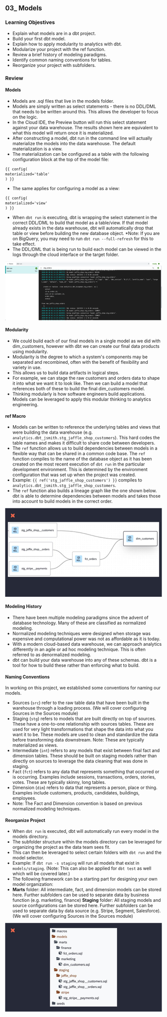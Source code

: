 ## 03_ Models

### Learning Objestives
- Explain what models are in a dbt project.
- Build your first dbt model.
- Explain how to apply modularity to analytics with dbt.
- Modularize your project with the ref function.
- Review a brief history of modeling paradigms.
- Identify common naming conventions for tables.
- Reorganize your project with subfolders.

### Review

#### Models
- Models are .sql files that live in the models folder.
- Models are simply written as select statements - there is no DDL/DML that needs to be written around this. This allows the developer to focus on the logic.
- In the Cloud IDE, the Preview button will run this select statement against your data warehouse. The results shown here are equivalent to what this model will return once it is materialized.
- After constructing a model, dbt run in the command line will actually materialize the models into the data warehouse. The default materialization is a view.
- The materialization can be configured as a table with the following configuration block at the top of the model file:

```dbt
{{ config(
materialized='table'
) }}
```

- The same applies for configuring a model as a view:

```dbt
{{ config(
materialized='view'
) }}
```

- When ```dbt run``` is executing, dbt is wrapping the select statement in the correct DDL/DML to build that model as a table/view. If that model already exists in the data warehouse, dbt will automatically drop that table or view before building the new database object. *Note: If you are on BigQuery, you may need to run ```dbt run --full-refresh``` for this to take effect.
- The DDL/DML that is being run to build each model can be viewed in the logs through the cloud interface or the target folder.

!["cloud run logs"](./03_01%20cloud_run_logs.png)

#### Modularity
- We could build each of our final models in a single model as we did with dim_customers, however with dbt we can create our final data products using modularity.
- Modularity is the degree to which a system's components may be separated and recombined, often with the benefit of flexibility and variety in use.
- This allows us to build data artifacts in logical steps.
- For example, we can stage the raw customers and orders data to shape it into what we want it to look like. Then we can build a model that references both of these to build the final dim_customers model.
- Thinking modularly is how software engineers build applications. Models can be leveraged to apply this modular thinking to analytics engineering.

#### ref Macro
- Models can be written to reference the underlying tables and views that were building the data warehouse (e.g. ```analytics.dbt_jsmith.stg_jaffle_shop_customers```). This hard codes the table names and makes it difficult to share code between developers.
- The ```ref``` function allows us to build dependencies between models in a flexible way that can be shared in a common code base. The ```ref``` function compiles to the name of the database object as it has been created on the most recent execution of ```dbt run``` in the particular development environment. This is determined by the environment configuration that was set up when the project was created.
- Example: ```{{ ref('stg_jaffle_shop_customers') }}``` compiles to ```analytics.dbt_jsmith.stg_jaffle_shop_customers```.
- The ```ref``` function also builds a lineage graph like the one shown below. dbt is able to determine dependencies between models and takes those into account to build models in the correct order.

!["DAG"](./03_02%20827ep5d0uzar-DAG.jpg)

#### Modeling History
- There have been multiple modeling paradigms since the advent of database technology. Many of these are classified as normalized modeling.
- Normalized modeling techniques were designed when storage was expensive and computational power was not as affordable as it is today.
- With a modern cloud-based data warehouse, we can approach analytics differently in an agile or ad hoc modeling technique. This is often referred to as denormalized modeling.
- dbt can build your data warehouse into any of these schemas. dbt is a tool for how to build these rather than enforcing what to build.

#### Naming Conventions 

In working on this project, we established some conventions for naming our models.
- Sources (```src```) refer to the raw table data that have been built in the warehouse through a loading process. (We will cover configuring Sources in the Sources module)
- Staging (```stg```) refers to models that are built directly on top of sources. These have a one-to-one relationship with sources tables. These are used for very light transformations that shape the data into what you want it to be. These models are used to clean and standardize the data before transforming data downstream. Note: These are typically materialized as views.
- Intermediate (```int```) refers to any models that exist between final fact and dimension tables. These should be built on staging models rather than directly on sources to leverage the data cleaning that was done in staging.
- Fact (```fct```) refers to any data that represents something that occurred or is occurring. Examples include sessions, transactions, orders, stories, votes. These are typically skinny, long tables.
- Dimension (```dim```) refers to data that represents a person, place or thing. Examples include customers, products, candidates, buildings, employees.
- Note: The Fact and Dimension convention is based on previous normalized modeling techniques.

#### Reorganize Project
- When ```dbt run``` is executed, dbt will automatically run every model in the models directory.
- The subfolder structure within the models directory can be leveraged for organizing the project as the data team sees fit.
- This can then be leveraged to select certain folders with ```dbt run``` and the model selector.
- Example: If ```dbt run -s staging``` will run all models that exist in ```models/staging```. (Note: This can also be applied for ```dbt test``` as well which will be covered later.)
- The following framework can be a starting part for designing your own model organization:
- **Marts** folder: All intermediate, fact, and dimension models can be stored here. Further subfolders can be used to separate data by business function (e.g. marketing, finance)
**Staging** folder: All staging models and source configurations can be stored here. Further subfolders can be used to separate data by data source (e.g. Stripe, Segment, Salesforce). (We will cover configuring Sources in the Sources module)

!["Directory"](./03_03%20ypi962x0mo0f-Directory.jpg)